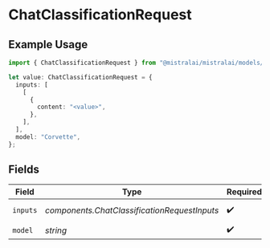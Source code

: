 # ChatClassificationRequest

## Example Usage

```typescript
import { ChatClassificationRequest } from "@mistralai/mistralai/models/components";

let value: ChatClassificationRequest = {
  inputs: [
    [
      {
        content: "<value>",
      },
    ],
  ],
  model: "Corvette",
};
```

## Fields

| Field                                        | Type                                         | Required                                     | Description                                  |
| -------------------------------------------- | -------------------------------------------- | -------------------------------------------- | -------------------------------------------- |
| `inputs`                                     | *components.ChatClassificationRequestInputs* | :heavy_check_mark:                           | Chat to classify                             |
| `model`                                      | *string*                                     | :heavy_check_mark:                           | N/A                                          |